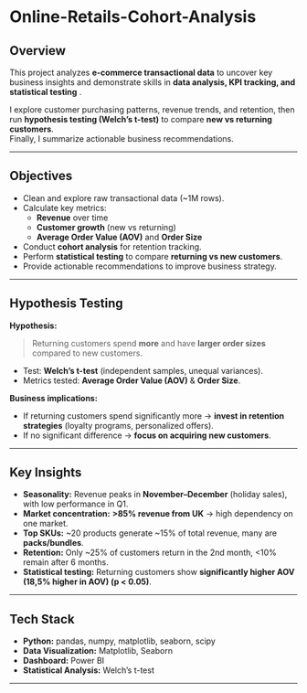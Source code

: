 # Online-Retails-Cohort-Analysis

## Overview
This project analyzes **e-commerce transactional data** to uncover key business insights and demonstrate skills in **data analysis, KPI tracking, and statistical testing** .

I explore customer purchasing patterns, revenue trends, and retention, then run **hypothesis testing (Welch’s t-test)** to compare **new vs returning customers**.  
Finally, I summarize actionable business recommendations.

---

## Objectives
- Clean and explore raw transactional data (~1M rows).  
- Calculate key metrics:  
  - **Revenue** over time  
  - **Customer growth** (new vs returning)  
  - **Average Order Value (AOV)** and **Order Size**  
- Conduct **cohort analysis** for retention tracking.  
- Perform **statistical testing** to compare **returning vs new customers**.  
- Provide actionable recommendations to improve business strategy.

---

## Hypothesis Testing

**Hypothesis:**  
> Returning customers spend **more** and have **larger order sizes** compared to new customers.

- Test: **Welch’s t-test** (independent samples, unequal variances).  
- Metrics tested: **Average Order Value (AOV)** & **Order Size**.

**Business implications:**  
- If returning customers spend significantly more → **invest in retention strategies** (loyalty programs, personalized offers).  
- If no significant difference → **focus on acquiring new customers**.

---

## Key Insights

- **Seasonality:** Revenue peaks in **November–December** (holiday sales), with low performance in Q1.  
- **Market concentration:** **>85% revenue from UK** → high dependency on one market.  
- **Top SKUs:** ~20 products generate ~15% of total revenue, many are **packs/bundles**.  
- **Retention:** Only ~25% of customers return in the 2nd month, <10% remain after 6 months.  
- **Statistical testing:** Returning customers show **significantly higher AOV (18,5% higher in AOV) (p < 0.05)**.

---

## Tech Stack
- **Python:** pandas, numpy, matplotlib, seaborn, scipy
- **Data Visualization:** Matplotlib, Seaborn  
- **Dashboard:** Power BI  
- **Statistical Analysis:** Welch’s t-test  

---
